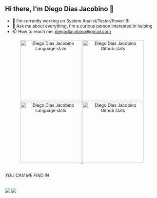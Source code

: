 ## Hi there, I'm Diego Dias Jacobino 👋

- 🔭 I’m currently working on System Analist/Tester/Power Bi
- 💬 Ask me about everything, I'm a curious person interested in helping
- 📫 How to reach me: diegodjacobino@gmail.com

<div align="center"> 
<a href="https://github.com/anuraghazra/github-readme-stats#gh-light-mode-only">
<img height=200 src="https://github-readme-stats-git-masterrstaa-rickstaa.vercel.app/api/top-langs/?username=DiegoDJacobino&layout=compact&langs_count=10&hide_border=true&include_orgs=true&theme=dark&bg_color=000000#gh-light-mode-only" alt="Diego Dias Jacobino Language stats" />
</a>
<a href="https://github.com/anuraghazra/github-readme-stats#gh-light-mode-only">
<img height=200 src="https://github-readme-stats-git-masterrstaa-rickstaa.vercel.app/api?username=DiegoDJacobino&show_icons=true&count_private=true&line_height=28&hide_border=true&card_width=400&include_all_commits=true&include_orgs=true&exclude_repo=github-readme-stats&theme=dark&bg_color=000000#gh-light-mode-only" alt="Diego Dias Jacobino Github stats" />
</a>
</div>

<!-- Dark Mode -->
<div align="center"> 
<a href="https://github.com/anuraghazra/github-readme-stats#gh-dark-mode-only">
<img height=200 src="https://github-readme-stats-git-masterrstaa-rickstaa.vercel.app/api/top-langs/?username=DiegoDJacobino&layout=compact&langs_count=10&hide_border=true&include_orgs=true&theme=dark&bg_color=000000#gh-dark-mode-only" alt="Diego Dias Jacobino Language stats" />
</a>
<a href="https://github.com/anuraghazra/github-readme-stats#gh-dark-mode-only">
<img height=200 src="https://github-readme-stats-git-masterrstaa-rickstaa.vercel.app/api?username=DiegoDJacobino&show_icons=true&count_private=true&line_height=28&hide_border=true&card_width=400&include_all_commits=true&include_orgs=true&exclude_repo=github-readme-stats&theme=dark&bg_color=000000#gh-dark-mode-only" alt="Diego Dias Jacobino Github stats" />
</a>
</div>

##

###### YOU CAN ME FIND IN

<div>
 <a href="https://www.linkedin.com/in/diegojacobino/" target="_blank"><img src="https://img.shields.io/badge/-LinkedIn-%230077B5?style=for-the-badge&logo=linkedin&logoColor=white"></a> 
  <a href = "mailto:caioguge@gmail.com" target="_blank"><img src="https://img.shields.io/badge/-Gmail-%23333?style=for-the-badge&logo=gmail&logoColor=white" ></a>
</div>
